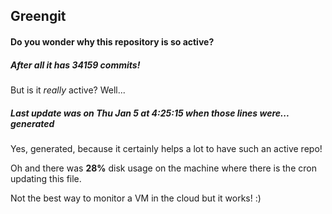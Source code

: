 ## Greengit

#### Do you wonder why this repository is so active?

##### After all it has 34159 commits!

But is it *really* active? Well...

##### Last update was on Thu Jan 5 at 4:25:15 when those lines were... generated

Yes, generated, because it certainly helps a lot to have such an active repo!

Oh and there was **28%** disk usage on the machine
where there is the cron updating this file.

Not the best way to monitor a VM in the cloud but it works! :)
